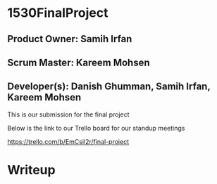 # 1530FinalProject
## Product Owner: Samih Irfan
## Scrum Master: Kareem Mohsen 
## Developer(s): Danish Ghumman, Samih Irfan, Kareem Mohsen

This is our submission for the final project

Below is the link to our Trello board for our standup meetings

https://trello.com/b/EmCsil2r/final-project

# Writeup



